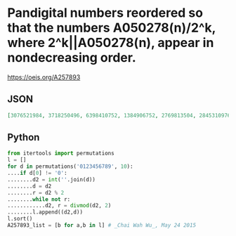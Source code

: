 # Pandigital numbers reordered so that the numbers A050278\(n\)/2^k, where 2^k\|\|A050278\(n\), appear in nondecreasing order\.
https://oeis.org/A257893
## JSON
```JSON
[3076521984, 3718250496, 6398410752, 1384906752, 2769813504, 2845310976, 1578369024, 1074659328, 4761059328, 9805234176, 2507931648, 1294073856, 5619843072, 6591873024, 9073852416, 9574023168, 1208549376, 1249837056, 6103498752, 1542389760, 1683947520]
```
## Python
```Python
from itertools import permutations
l = []
for d in permutations('0123456789', 10):
....if d[0] != '0':
........d2 = int(''.join(d))
........d = d2
........r = d2 % 2
........while not r:
............d2, r = divmod(d2, 2)
........l.append((d2,d))
l.sort()
A257893_list = [b for a,b in l] # _Chai Wah Wu_, May 24 2015
```
